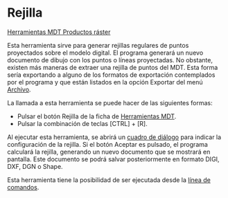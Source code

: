 # Rejilla

[Herramientas MDT Productos ráster](../fichas-de-herramientas/untitled-249/untitled-262.md)

Esta herramienta sirve para generar rejillas regulares de puntos proyectados sobre el modelo digital. El programa generará un nuevo documento de dibujo con los puntos o líneas proyectadas. No obstante, existen más maneras de extraer una rejilla de puntos del MDT. Esta forma sería exportando a alguno de los formatos de exportación contemplados por el programa y que están listados en la opción Exportar del menú [Archivo](../fichas-de-herramientas/untitled-248/untitled-229.md).

La llamada a esta herramienta se puede hacer de las siguientes formas:

* Pulsar el botón Rejilla de la ficha de [Herramientas MDT](../fichas-de-herramientas/untitled-249/).
* Pulsar la combinación de teclas \[CTRL\] + \[R\].

Al ejecutar esta herramienta, se abrirá un [cuadro de diálogo](../herramientas-mdt/untitled-184/) para indicar la configuración de la rejilla. Si el botón Aceptar es pulsado, el programa calculará la rejilla, generando un nuevo documento que se mostrará en pantalla. Este documento se podrá salvar posteriormente en formato DIGI, DXF, DGN o Shape.

Esta herramienta tiene la posibilidad de ser ejecutada desde la [línea de comandos](../untitled-277/untitled-313.md).

